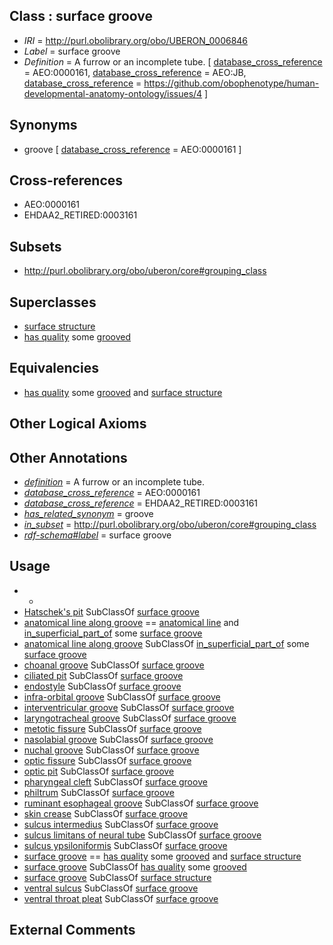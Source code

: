 
## Class : surface groove

 * *IRI* = http://purl.obolibrary.org/obo/UBERON_0006846
 * *Label* = surface groove
 * *Definition* = A furrow or an incomplete tube. [ [database_cross_reference](../../ef/oboInOwl#hasDbXref.md) = AEO:0000161, [database_cross_reference](../../ef/oboInOwl#hasDbXref.md) = AEO:JB, [database_cross_reference](../../ef/oboInOwl#hasDbXref.md) = https://github.com/obophenotype/human-developmental-anatomy-ontology/issues/4 ]

## Synonyms

 * groove [ [database_cross_reference](../../ef/oboInOwl#hasDbXref.md) = AEO:0000161 ]

## Cross-references

 * AEO:0000161
 * EHDAA2_RETIRED:0003161

## Subsets

 * http://purl.obolibrary.org/obo/uberon/core#grouping_class

## Superclasses

 * [surface structure](../../UBERON/02/UBERON_0003102.md)
 * [has quality](../../RO/86/RO_0000086.md) some [grooved](../../PATO/55/PATO_0002255.md)

## Equivalencies

 * [has quality](../../RO/86/RO_0000086.md) some [grooved](../../PATO/55/PATO_0002255.md) and [surface structure](../../UBERON/02/UBERON_0003102.md)

## Other Logical Axioms


## Other Annotations

 * *[definition](../../IAO/15/IAO_0000115.md)* = A furrow or an incomplete tube.
 * *[database_cross_reference](../../ef/oboInOwl#hasDbXref.md)* = AEO:0000161
 * *[database_cross_reference](../../ef/oboInOwl#hasDbXref.md)* = EHDAA2_RETIRED:0003161
 * *[has_related_synonym](../../ym/oboInOwl#hasRelatedSynonym.md)* = groove
 * *[in_subset](../../et/oboInOwl#inSubset.md)* = http://purl.obolibrary.org/obo/uberon/core#grouping_class
 * *[rdf-schema#label](../../el/rdf-schema#label.md)* = surface groove

## Usage

 * -
 * [Hatschek's pit](../../UBERON/65/UBERON_0009865.md) SubClassOf [surface groove](../../UBERON/46/UBERON_0006846.md)
 * [anatomical line along groove](../../UBERON/64/UBERON_0014764.md) == [anatomical line](../../UBERON/00/UBERON_0006800.md) and [in_superficial_part_of](../../BSPO/00/BSPO_0001100.md) some [surface groove](../../UBERON/46/UBERON_0006846.md)
 * [anatomical line along groove](../../UBERON/64/UBERON_0014764.md) SubClassOf [in_superficial_part_of](../../BSPO/00/BSPO_0001100.md) some [surface groove](../../UBERON/46/UBERON_0006846.md)
 * [choanal groove](../../UBERON/14/UBERON_0018314.md) SubClassOf [surface groove](../../UBERON/46/UBERON_0006846.md)
 * [ciliated pit](../../UBERON/57/UBERON_0009957.md) SubClassOf [surface groove](../../UBERON/46/UBERON_0006846.md)
 * [endostyle](../../UBERON/70/UBERON_0006870.md) SubClassOf [surface groove](../../UBERON/46/UBERON_0006846.md)
 * [infra-orbital groove](../../UBERON/09/UBERON_0018409.md) SubClassOf [surface groove](../../UBERON/46/UBERON_0006846.md)
 * [interventricular groove](../../UBERON/55/UBERON_0005455.md) SubClassOf [surface groove](../../UBERON/46/UBERON_0006846.md)
 * [laryngotracheal groove](../../UBERON/57/UBERON_0006257.md) SubClassOf [surface groove](../../UBERON/46/UBERON_0006846.md)
 * [metotic fissure](../../UBERON/39/UBERON_0018339.md) SubClassOf [surface groove](../../UBERON/46/UBERON_0006846.md)
 * [nasolabial groove](../../UBERON/42/UBERON_3010242.md) SubClassOf [surface groove](../../UBERON/46/UBERON_0006846.md)
 * [nuchal groove](../../UBERON/35/UBERON_3010235.md) SubClassOf [surface groove](../../UBERON/46/UBERON_0006846.md)
 * [optic fissure](../../UBERON/12/UBERON_0005412.md) SubClassOf [surface groove](../../UBERON/46/UBERON_0006846.md)
 * [optic pit](../../UBERON/70/UBERON_0006270.md) SubClassOf [surface groove](../../UBERON/46/UBERON_0006846.md)
 * [pharyngeal cleft](../../UBERON/79/UBERON_0005879.md) SubClassOf [surface groove](../../UBERON/46/UBERON_0006846.md)
 * [philtrum](../../UBERON/02/UBERON_0005402.md) SubClassOf [surface groove](../../UBERON/46/UBERON_0006846.md)
 * [ruminant esophageal groove](../../UBERON/29/UBERON_0010229.md) SubClassOf [surface groove](../../UBERON/46/UBERON_0006846.md)
 * [skin crease](../../UBERON/43/UBERON_0019243.md) SubClassOf [surface groove](../../UBERON/46/UBERON_0006846.md)
 * [sulcus intermedius](../../UBERON/29/UBERON_3010829.md) SubClassOf [surface groove](../../UBERON/46/UBERON_0006846.md)
 * [sulcus limitans of neural tube](../../UBERON/78/UBERON_0005478.md) SubClassOf [surface groove](../../UBERON/46/UBERON_0006846.md)
 * [sulcus ypsiloniformis](../../UBERON/89/UBERON_2000589.md) SubClassOf [surface groove](../../UBERON/46/UBERON_0006846.md)
 * [surface groove](../../UBERON/46/UBERON_0006846.md) == [has quality](../../RO/86/RO_0000086.md) some [grooved](../../PATO/55/PATO_0002255.md) and [surface structure](../../UBERON/02/UBERON_0003102.md)
 * [surface groove](../../UBERON/46/UBERON_0006846.md) SubClassOf [has quality](../../RO/86/RO_0000086.md) some [grooved](../../PATO/55/PATO_0002255.md)
 * [surface groove](../../UBERON/46/UBERON_0006846.md) SubClassOf [surface structure](../../UBERON/02/UBERON_0003102.md)
 * [ventral sulcus](../../UBERON/05/UBERON_2000305.md) SubClassOf [surface groove](../../UBERON/46/UBERON_0006846.md)
 * [ventral throat pleat](../../UBERON/20/UBERON_0016620.md) SubClassOf [surface groove](../../UBERON/46/UBERON_0006846.md)

## External Comments

